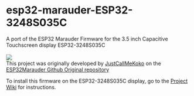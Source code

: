 # esp32-marauder-ESP32-3248S035C
A port of the ESP32 Marauder Firmware for the 3.5 inch Capacitive Touchscreen display ESP32-3248S035C 
<br /><br />
<img src="https://raw.githubusercontent.com/sorinbotirla/esp32-marauder-ESP32-3248S035C/main/images/marauder-scan-wifi.gif" />
<br />
This project was originally developed by [JustCallMeKoko](https://github.com/justcallmekoko/) on the [ESP32Marauder Github Original repository](https://github.com/justcallmekoko/ESP32Marauder)

To install this firmware on the ESP32-3248S035C display, go to the [Project Wiki](https://github.com/sorinbotirla/esp32-marauder-ESP32-3248S035C/wiki) for instructions.
